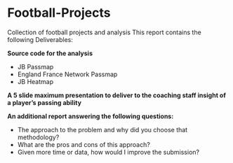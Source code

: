 # Football-Projects
Collection of football projects and analysis
This report contains the following Deliverables:

**Source code for the analysis**
- JB Passmap
- England France Network Passmap
- JB Heatmap

**A 5 slide maximum presentation to deliver to the coaching staff insight of a player’s passing ability**

**An additional report answering the following questions:**

- The approach to the problem and why did you choose that methodology?
- What are the pros and cons of this approach?
- Given more time or data, how would I improve the submission?
